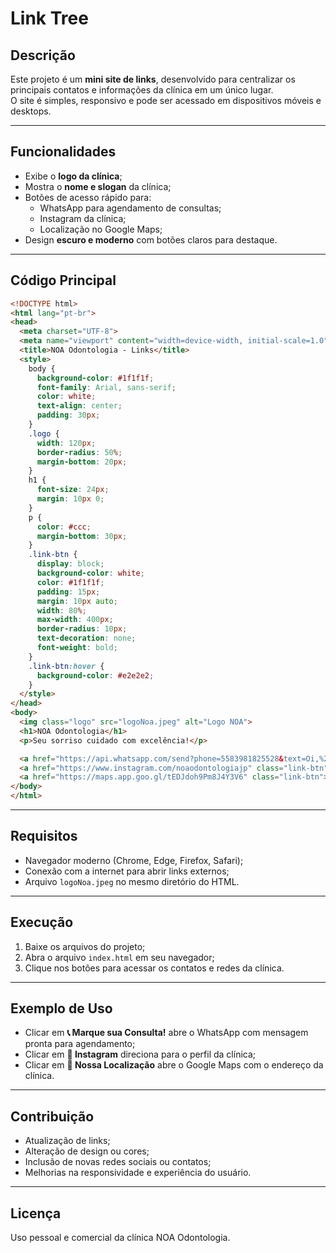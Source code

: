 # Link Tree

## Descrição
Este projeto é um **mini site de links**, desenvolvido para centralizar os principais contatos e informações da clínica em um único lugar.  
O site é simples, responsivo e pode ser acessado em dispositivos móveis e desktops.

---

## Funcionalidades

- Exibe o **logo da clínica**;
- Mostra o **nome e slogan** da clínica;
- Botões de acesso rápido para:
  - WhatsApp para agendamento de consultas;
  - Instagram da clínica;
  - Localização no Google Maps;
- Design **escuro e moderno** com botões claros para destaque.

---

## Código Principal

```html
<!DOCTYPE html>
<html lang="pt-br">
<head>
  <meta charset="UTF-8">
  <meta name="viewport" content="width=device-width, initial-scale=1.0">
  <title>NOA Odontologia - Links</title>
  <style>
    body {
      background-color: #1f1f1f;
      font-family: Arial, sans-serif;
      color: white;
      text-align: center;
      padding: 30px;
    }
    .logo {
      width: 120px;
      border-radius: 50%;
      margin-bottom: 20px;
    }
    h1 {
      font-size: 24px;
      margin: 10px 0;
    }
    p {
      color: #ccc;
      margin-bottom: 30px;
    }
    .link-btn {
      display: block;
      background-color: white;
      color: #1f1f1f;
      padding: 15px;
      margin: 10px auto;
      width: 80%;
      max-width: 400px;
      border-radius: 10px;
      text-decoration: none;
      font-weight: bold;
    }
    .link-btn:hover {
      background-color: #e2e2e2;
    }
  </style>
</head>
<body>
  <img class="logo" src="logoNoa.jpeg" alt="Logo NOA">
  <h1>NOA Odontologia</h1>
  <p>Seu sorriso cuidado com excelência!</p>

  <a href="https://api.whatsapp.com/send?phone=5583981825528&text=Oi,%20vim%20pelo%20o%20instagram.%20Gostaria%20de%20agendar%20uma%20consulta%20de%20avalia%C3%A7%C3%A3o!" class="link-btn">📞 Marque sua Consulta!</a>
  <a href="https://www.instagram.com/noaodontologiajp" class="link-btn">📸 Instagram</a>
  <a href="https://maps.app.goo.gl/tEDJdoh9Pm8J4Y3V6" class="link-btn">📍 Nossa Localização</a>
</body>
</html>
```

---

## Requisitos

- Navegador moderno (Chrome, Edge, Firefox, Safari);
- Conexão com a internet para abrir links externos;
- Arquivo `logoNoa.jpeg` no mesmo diretório do HTML.

---

## Execução

1. Baixe os arquivos do projeto;
2. Abra o arquivo `index.html` em seu navegador;
3. Clique nos botões para acessar os contatos e redes da clínica.

---

## Exemplo de Uso

- Clicar em **📞 Marque sua Consulta!** abre o WhatsApp com mensagem pronta para agendamento;
- Clicar em **📸 Instagram** direciona para o perfil da clínica;
- Clicar em **📍 Nossa Localização** abre o Google Maps com o endereço da clínica.

---

## Contribuição

- Atualização de links;
- Alteração de design ou cores;
- Inclusão de novas redes sociais ou contatos;
- Melhorias na responsividade e experiência do usuário.

---

## Licença

Uso pessoal e comercial da clínica NOA Odontologia.
